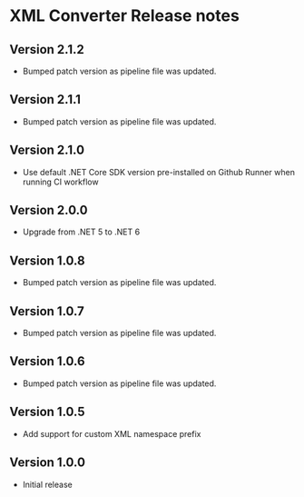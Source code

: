 # XML Converter Release notes

## Version 2.1.2

- Bumped patch version as pipeline file was updated.

## Version 2.1.1

- Bumped patch version as pipeline file was updated.

## Version 2.1.0

- Use default .NET Core SDK version pre-installed on Github Runner when running CI workflow

## Version 2.0.0

- Upgrade from .NET 5 to .NET 6

## Version 1.0.8

- Bumped patch version as pipeline file was updated.

## Version 1.0.7

- Bumped patch version as pipeline file was updated.

## Version 1.0.6

- Bumped patch version as pipeline file was updated.

## Version 1.0.5

- Add support for custom XML namespace prefix

## Version 1.0.0

- Initial release
